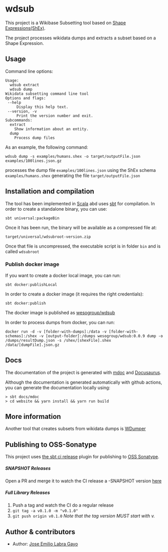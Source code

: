 # wdsub
This project is a Wikibase Subsetting tool based on [Shape Expressions(ShEx)](http://www.shex.io).

The project processes wikidata dumps and extracts a subset based on a Shape Expression.

## Usage

Command line options:

```
Usage:
  wdsub extract
  wdsub dump
Wikidata subsetting command line tool
Options and flags:
 --help
     Display this help text.
 --version, -v
     Print the version number and exit.
Subcommands:
  extract
    Show information about an entity.
  dump
    Process dump files
```

As an example, the following command:

```
wdsub dump -s examples/humans.shex -o target/outputFile.json examples/100lines.json.gz
```

processes the dump file `examples/100lines.json` using the ShEx schema `examples/humans.shex` 
 generating the file `target/outputFile.json` 


## Installation and compilation

The tool has been implemented in [Scala](https://www.scala-lang.org/) abd uses  [sbt](https://www.scala-sbt.org/) for compilation. In order to create a standalone binary, you can use:

```
sbt universal:packageBin
```

Once it has been run, the binary will be available as a compressed file at: 

```
target/universal/wdsubroot-version.zip
```

Once that file is uncompressed, the executable script is in folder `bin` and is called `wdsubroot`

### Publish docker image

If you want to create a docker local image, you can run:

```
sbt docker:publishLocal
```

In order to create a docker image (it requires the right credentials):

```
sbt docker:publish
```

The docker image is published as [wesogroup/wdsub](https://hub.docker.com/repository/docker/wesogroup/wdsub)

In order to process dumps from docker, you can run:

```
docker run -d -v [folder-with-dumps]:/data -v [folder-with-schemas]:/shex -v [output-folder]:/dumps wesogroup/wdsub:0.0.9 dump -o /dumps/resultDump.json -s /shex/[shexFile].shex /data/[dumpFile].json.gz
```


## Docs

The documentation of the project is generated with [mdoc](https://scalameta.org/mdoc) and [Docusaurus](https://docusaurus.io/). 

Although the documentation is generated automatically with github actions, you can generate the documentation locally using:

```
> sbt docs/mdoc
> cd website && yarn install && yarn run build
```

## More information

Another tool that creates subsets from wikidata dumps is [WDumper](https://github.com/bennofs/wdumper)

## Publishing to OSS-Sonatype

This project uses [the sbt ci release](https://github.com/olafurpg/sbt-ci-release) plugin for publishing to [OSS Sonatype](https://oss.sonatype.org/).

##### SNAPSHOT Releases
Open a PR and merge it to watch the CI release a -SNAPSHOT version [here](https://oss.sonatype.org/#view-repositories;releases~browsestorage)

##### Full Library Releases
1. Push a tag and watch the CI do a regular release
2. `git tag -a v0.1.0 -m "v0.1.0"`
3. `git push origin v0.1.0`
_Note that the tag version MUST start with v._

## Author & contributors

* Author: [Jose Emilio Labra Gayo](http://labra.weso.es)
